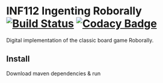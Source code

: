 # INF112 Ingenting Roborally [![Build Status](https://travis-ci.com/inf112-v20/Ingenting.svg?branch=master)](https://travis-ci.com/inf112-v20/Ingenting) [![Codacy Badge](https://api.codacy.com/project/badge/Grade/627f5095c66a4cd0980a9f17f6dfb886)](https://www.codacy.com/gh/inf112-v20/Ingenting?utm_source=github.com&amp;utm_medium=referral&amp;utm_content=inf112-v20/Ingenting&amp;utm_campaign=Badge_Grade)

Digital implementation of the classic board game Roborally.

## Install

Download maven dependencies & run
